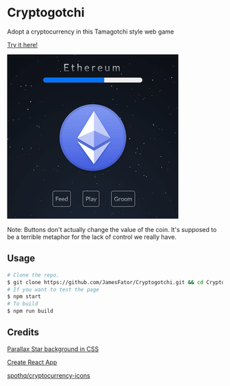 # Cryptogotchi
Adopt a cryptocurrency in this Tamagotchi style web game

[Try it here!](https://jamesfator.com/cryptogotchi/)

![Screenshot](/cryptogotchi.png)

Note: Buttons don't actually change the value of the coin. It's supposed to be a terrible metaphor for the lack of control we really have.

## Usage
```bash
# Clone the repo.
$ git clone https://github.com/JamesFator/Cryptogotchi.git && cd Cryptogotchi
# If you want to test the page
$ npm start
# To build
$ npm run build
```

## Credits

[Parallax Star background in CSS](https://codepen.io/saransh/pen/BKJun)

[Create React App](https://github.com/facebook/create-react-app)

[spothq/cryptocurrency-icons](https://github.com/spothq/cryptocurrency-icons)
